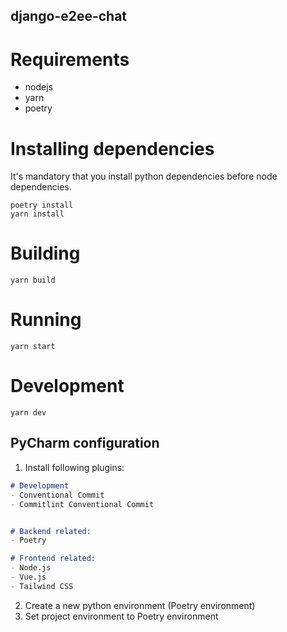 django-e2ee-chat
---

# Requirements
- nodejs
- yarn
- poetry

# Installing dependencies
It's mandatory that you install python dependencies before node dependencies.
```shell
poetry install
yarn install
```

# Building
```shell
yarn build
```

# Running
```shell
yarn start
```

# Development
```shell
yarn dev
```

## PyCharm configuration
1. Install following plugins:
```md
# Development
- Conventional Commit
- Commitlint Conventional Commit


# Backend related:
- Poetry

# Frontend related:
- Node.js
- Vue.js
- Tailwind CSS
```
2. Create a new python environment (Poetry environment)
3. Set project environment to Poetry environment
